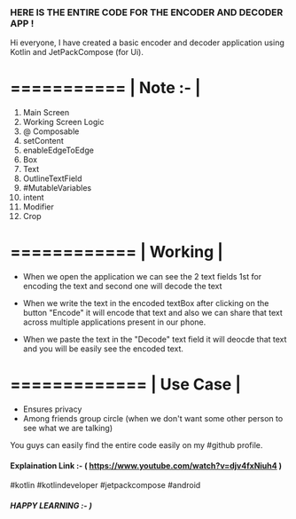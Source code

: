 ### HERE IS THE ENTIRE CODE FOR THE ENCODER AND DECODER APP !


Hi everyone, 
I have created a basic encoder and decoder application using Kotlin and JetPackCompose (for Ui).

===========
| Note :-  |
===========

1) Main Screen 
2) Working Screen Logic
3) @ Composable 
4) setContent 
5) enableEdgeToEdge
6) Box
7) Text
8) OutlineTextField
9) #MutableVariables
10) intent
11) Modifier
12) Crop

============
| Working |
============

* When we open the application we can see the 2 text fields 1st for encoding the text and second one will decode the text

* When we write the text in the encoded textBox after clicking on the button "Encode"  it will encode that text and also we can share that text across multiple applications present in our phone.

* When we paste the text in the "Decode" text field it will deocde that text and you will be easily see the encoded text.


=============
| Use Case  |
=============

* Ensures privacy
* Among friends group circle (when we don't want some other person to see what we are talking) 


You guys can easily find the entire code easily on my #github profile.

#### Explaination Link :- ( https://www.youtube.com/watch?v=djv4fxNiuh4 ) 

#kotlin #kotlindeveloper #jetpackcompose #android


##### HAPPY LEARNING :- )
